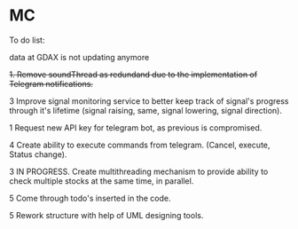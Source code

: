 # MC
To do list:

data at GDAX is not updating anymore


<s>1. Remove soundThread as redundand due to the implementation of Telegram notifications.</s>

3 Improve signal monitoring service to better keep track of signal's progress through it's lifetime (signal raising, same, signal lowering, signal direction).

1 Request new API key for telegram bot, as previous is compromised.

4 Create ability to execute commands from telegram. (Cancel, execute, Status change).

3 IN PROGRESS. Create multithreading mechanism to provide ability to check multiple stocks at the same time, in parallel.

5 Come through todo's inserted in the code.

5 Rework structure with help of UML designing tools.

